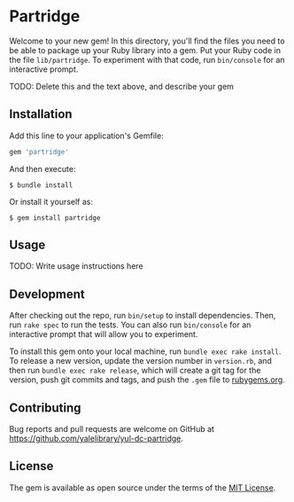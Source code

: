 # Partridge

Welcome to your new gem! In this directory, you'll find the files you need to be able to package up your Ruby library into a gem. Put your Ruby code in the file `lib/partridge`. To experiment with that code, run `bin/console` for an interactive prompt.

TODO: Delete this and the text above, and describe your gem

## Installation

Add this line to your application's Gemfile:

```ruby
gem 'partridge'
```

And then execute:

    $ bundle install

Or install it yourself as:

    $ gem install partridge

## Usage

TODO: Write usage instructions here

## Development

After checking out the repo, run `bin/setup` to install dependencies. Then, run `rake spec` to run the tests. You can also run `bin/console` for an interactive prompt that will allow you to experiment.

To install this gem onto your local machine, run `bundle exec rake install`. To release a new version, update the version number in `version.rb`, and then run `bundle exec rake release`, which will create a git tag for the version, push git commits and tags, and push the `.gem` file to [rubygems.org](https://rubygems.org).

## Contributing

Bug reports and pull requests are welcome on GitHub at https://github.com/yalelibrary/yul-dc-partridge.


## License

The gem is available as open source under the terms of the [MIT License](https://opensource.org/licenses/MIT).
